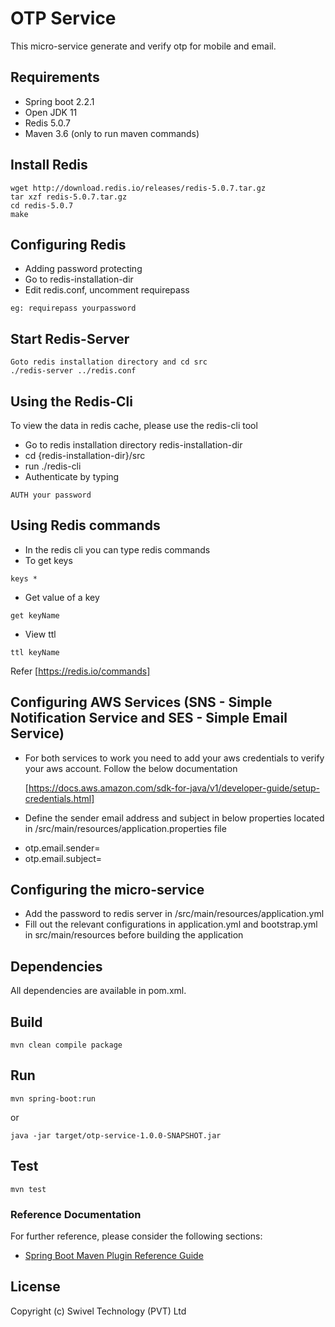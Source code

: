 # OTP Service
This micro-service generate and verify otp for mobile and email. 

## Requirements
* Spring boot 2.2.1
* Open JDK 11
* Redis 5.0.7
* Maven 3.6 (only to run maven commands)

## Install Redis
```
wget http://download.redis.io/releases/redis-5.0.7.tar.gz
tar xzf redis-5.0.7.tar.gz
cd redis-5.0.7
make
```
## Configuring Redis
* Adding password protecting
* Go to redis-installation-dir
* Edit redis.conf, uncomment requirepass 
```
eg: requirepass yourpassword
```

## Start Redis-Server
```
Goto redis installation directory and cd src 
./redis-server ../redis.conf
```

## Using the Redis-Cli
To view the data in redis cache, please use the redis-cli tool

* Go to redis installation directory redis-installation-dir 
* cd {redis-installation-dir}/src
* run ./redis-cli
* Authenticate by typing 
```
AUTH your password
```
## Using Redis commands
* In the redis cli you can type redis commands
* To get keys 
```
keys * 
```
* Get value of a key
```
get keyName
```
* View ttl
```
ttl keyName
```

Refer [https://redis.io/commands]

## Configuring AWS Services (SNS - Simple Notification Service and SES - Simple Email Service)

- For both services to work you need to add your aws credentials to verify your aws account. Follow the below documentation

  [https://docs.aws.amazon.com/sdk-for-java/v1/developer-guide/setup-credentials.html]

- Define the sender email address and subject in below properties located in <otp-service>/src/main/resources/application.properties file

* otp.email.sender=
* otp.email.subject=

## Configuring the micro-service

* Add the password to redis server in <otp-service>/src/main/resources/application.yml
* Fill out the relevant configurations in application.yml and bootstrap.yml in src/main/resources
  before building the application

## Dependencies

All dependencies are available in pom.xml.

## Build
```
mvn clean compile package
```

## Run

```
mvn spring-boot:run
```

or

```
java -jar target/otp-service-1.0.0-SNAPSHOT.jar
```

## Test
```
mvn test
```

### Reference Documentation
For further reference, please consider the following sections:

* [Spring Boot Maven Plugin Reference Guide](https://docs.spring.io/spring-boot/docs/2.2.1.RELEASE/maven-plugin/)


## License

Copyright (c) Swivel Technology (PVT) Ltd
